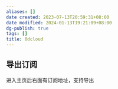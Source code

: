 ```yaml
---
aliases: []
date created: 2023-07-13T20:59:31+08:00
date modified: 2024-01-13T19:21:09+08:00
dg-publish: true
tags: []
title: 0dcloud
---
```


## 导出订阅
进入主页后右面有订阅地址，支持导出
